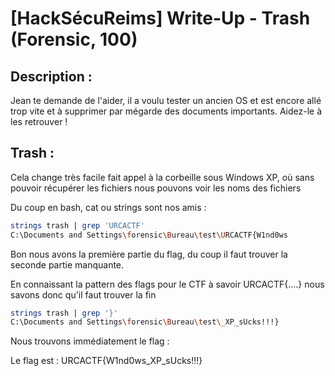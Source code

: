 # [HackSécuReims] Write-Up - Trash (Forensic, 100)

## Description :
Jean te demande de l'aider, il a voulu tester un ancien OS et est encore allé trop vite et à supprimer par mégarde des documents importants. Aidez-le à les retrouver !


## Trash :

Cela change très facile fait appel à la corbeille sous Windows XP, où sans pouvoir récupérer les fichiers nous pouvons voir les noms des fichiers

Du coup en bash, cat ou strings sont nos amis :

```BASH
strings trash | grep 'URCACTF'
C:\Documents and Settings\forensic\Bureau\test\URCACTF{W1nd0ws
```

Bon nous avons la première partie du flag, du coup il faut trouver la seconde partie manquante.

En connaissant la pattern des flags pour le CTF à savoir URCACTF{....} nous savons donc qu'il faut trouver la fin


```BASH
strings trash | grep '}'
C:\Documents and Settings\forensic\Bureau\test\_XP_sUcks!!!}
```

Nous trouvons immédiatement le flag :

Le flag est : URCACTF{W1nd0ws_XP_sUcks!!!}
